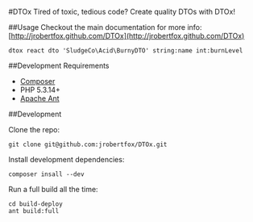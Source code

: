 #DTOx
Tired of toxic, tedious code? Create quality DTOs with DTOx!

##Usage
Checkout the main documentation for more info: [http://jrobertfox.github.com/DTOx](http://jrobertfox.github.com/DTOx)

    dtox react dto 'SludgeCo\Acid\BurnyDTO' string:name int:burnLevel

##Development Requirements
- [Composer](http://getcomposer.org/)
- PHP 5.3.14+
- [Apache Ant](http://ant.apache.org/)

##Development

Clone the repo:

    git clone git@github.com:jrobertfox/DTOx.git
    
Install development dependencies:

    composer insall --dev
    
Run a full build all the time:

    cd build-deploy
    ant build:full
